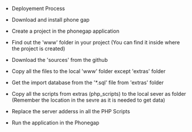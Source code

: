 + Deployement  Process


+ Download and install phone gap
+ Create a project in the phonegap application
+ Find out the 'www' folder in your project (You can find it inside where the project is created)
+ Download the 'sources' from the github
+ Copy all the files to the local 'www' folder except 'extras' folder
+ Get the import database from the '*.sql' file from 'extras' folder 
+ Copy all the scripts from extras (php_scripts) to the local sever as folder (Remember the location in the sevre as it is needed to get data)
+ Replace the server adderss in all the PHP Scripts
+ Run the application in the Phonegap